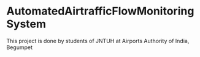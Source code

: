 # AutomatedAirtrafficFlowMonitoringSystem
This project is done by students of JNTUH at Airports Authority of India, Begumpet
